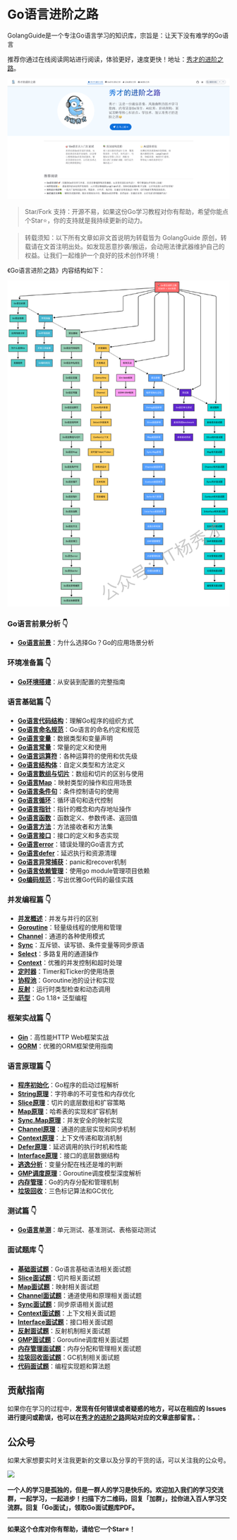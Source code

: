 # Go语言进阶之路

GolangGuide是一个专注Go语言学习的知识库，宗旨是：让天下没有难学的Go语言

推荐你通过在线阅读网站进行阅读，体验更好，速度更快！地址：[秀才的进阶之路](https://golangstar.cn)。

![](./assets/golangguide首页.png)

>Star/Fork 支持：开源不易，如果这份Go学习教程对你有帮助，希望你能点个Star⭐，你的支持就是我持续更新的动力。  

>转载须知：以下所有文章如非文首说明为转载皆为 GolangGuide 原创，转载请在文首注明出处。如发现恶意抄袭/搬运，会动用法律武器维护自己的权益。让我们一起维护一个良好的技术创作环境！

《Go语言进阶之路》内容结构如下：

![](./assets/go语言进阶之路.png)

### **Go语言前景分析** 👇
- [**Go语言前景**](https://golangstar.cn/go_series/go_prospect/go_prospect.html)：为什么选择Go？Go的应用场景分析

### **环境准备篇** 👇
- [**Go环境搭建**](https://golangstar.cn/go_series/go_environment/go_%20environment.html)：从安装到配置的完整指南

### **语言基础篇** 👇
- [**Go语言代码结构**](https://golangstar.cn/go_series/go_base/go_code_structure.html)：理解Go程序的组织方式
- [**Go语言命名规范**](https://golangstar.cn/go_series/go_base/go_naming_standards.html)：Go语言的命名约定和规范
- [**Go语言变量**](https://golangstar.cn/go_series/go_base/go_variable.html)：数据类型和变量声明
- [**Go语言常量**](https://golangstar.cn/go_series/go_base/go_constant.html)：常量的定义和使用
- [**Go语言运算符**](https://golangstar.cn/go_series/go_base/go_operators.html)：各种运算符的使用和优先级
- [**Go语言结构体**](https://golangstar.cn/go_series/go_base/go_struct.html)：自定义类型和方法定义
- [**Go语言数组与切片**](https://golangstar.cn/go_series/go_base/go_slice.html)：数组和切片的区别与使用
- [**Go语言Map**](https://golangstar.cn/go_series/go_base/go_map.html)：映射类型的操作和应用场景
- [**Go语言条件句**](https://golangstar.cn/go_series/go_base/go_condition.html)：条件控制语句的使用
- [**Go语言循环**](https://golangstar.cn/go_series/go_base/go_loop.html)：循环语句和迭代控制
- [**Go语言指针**](https://golangstar.cn/go_series/go_base/go_pointer.html)：指针的概念和内存地址操作
- [**Go语言函数**](https://golangstar.cn/go_series/go_base/go_function.html)：函数定义、参数传递、返回值
- [**Go语言方法**](https://golangstar.cn/go_series/go_base/go_method.html)：方法接收者和方法集
- [**Go语言接口**](https://golangstar.cn/go_series/go_base/go_interface.html)：接口的定义和多态实现
- [**Go语言error**](https://golangstar.cn/go_series/go_base/go_error.html)：错误处理的Go语言方式
- [**Go语言defer**](https://golangstar.cn/go_series/go_base/go_defer.html)：延迟执行和资源清理
- [**Go语言异常捕获**](https://golangstar.cn/go_series/go_base/go_exception.html)：panic和recover机制
- [**Go语言依赖管理**](https://golangstar.cn/go_series/go_base/go_dependency.html)：使用go module管理项目依赖
- [**Go编码规范**](https://golangstar.cn/go_series/go_coding_standards/go_coding_standards.html)：写出优雅Go代码的最佳实践

### **并发编程篇** 👇
- [**并发概述**](https://golangstar.cn/go_series/go_advanced/concurrency.html)：并发与并行的区别
- [**Goroutine**](https://golangstar.cn/go_series/go_advanced/goroutine.html)：轻量级线程的使用和管理
- [**Channel**](https://golangstar.cn/go_series/go_advanced/channel.html)：通道的各种使用模式
- [**Sync**](https://golangstar.cn/go_series/go_advanced/sync.html)：互斥锁、读写锁、条件变量等同步原语
- [**Select**](https://golangstar.cn/go_series/go_advanced/select.html)：多路复用的通道操作
- [**Context**](https://golangstar.cn/go_series/go_advanced/context.html)：优雅的并发控制和超时处理
- [**定时器**](https://golangstar.cn/go_series/go_advanced/timer.html)：Timer和Ticker的使用场景
- [**协程池**](https://golangstar.cn/go_series/go_advanced/goroutine_pool.html)：Goroutine池的设计和实现
- [**反射**](https://golangstar.cn/go_series/go_advanced/reflect.html)：运行时类型检查和动态调用
- [**范型**](https://golangstar.cn/go_series/go_advanced/generics.html)：Go 1.18+ 泛型编程

### **框架实战篇** 👇
- [**Gin**](https://golangstar.cn/go_series/go_framework/gin.html)：高性能HTTP Web框架实战
- [**GORM**](https://golangstar.cn/go_series/go_framework/gorm.html)：优雅的ORM框架使用指南

### **语言原理篇** 👇
- [**程序初始化**](https://golangstar.cn/go_series/go_principles/initialization.html)：Go程序的启动过程解析
- [**String原理**](https://golangstar.cn/go_series/go_principles/string_principles.html)：字符串的不可变性和内存优化
- [**Slice原理**](https://golangstar.cn/go_series/go_principles/slice_principles.html)：切片的底层数组和扩容策略
- [**Map原理**](https://golangstar.cn/go_series/go_principles/map_principles.html)：哈希表的实现和扩容机制
- [**Sync.Map原理**](https://golangstar.cn/go_series/go_principles/sync.map_principles.html)：并发安全的映射实现
- [**Channel原理**](https://golangstar.cn/go_series/go_principles/channel_principles.html)：通道的底层实现和同步机制
- [**Context原理**](https://golangstar.cn/go_series/go_principles/context_principles.html)：上下文传递和取消机制
- [**Defer原理**](https://golangstar.cn/go_series/go_principles/defer_principles.html)：延迟调用的执行时机和性能
- [**Interface原理**](https://golangstar.cn/go_series/go_principles/interface_principles.html)：接口的底层数据结构
- [**逃逸分析**](https://golangstar.cn/go_series/go_principles/escape_principles.html)：变量分配在栈还是堆的判断
- [**GMP调度原理**](https://golangstar.cn/go_series/go_principles/gmp_principles.html)：Goroutine调度模型深度解析
- [**内存管理**](https://golangstar.cn/go_series/go_principles/memory_principles.html)：Go的内存分配和管理机制
- [**垃圾回收**](https://golangstar.cn/go_series/go_principles/gc_principles.html)：三色标记算法和GC优化

### **测试篇** 👇
- [**Go语言单测**](https://golangstar.cn/go_series/go_testing/go_testing.html)：单元测试、基准测试、表格驱动测试

### **面试题库** 👇
- [**基础面试题**](https://golangstar.cn/go_series/go_interview/base_interview.html)：Go语言基础语法相关面试题
- [**Slice面试题**](https://golangstar.cn/go_series/go_interview/slice_interview.html)：切片相关面试题
- [**Map面试题**](https://golangstar.cn/go_series/go_interview/map_interview.html)：映射相关面试题
- [**Channel面试题**](https://golangstar.cn/go_series/go_interview/channel_interview.html)：通道使用和原理相关面试题
- [**Sync面试题**](https://golangstar.cn/go_series/go_interview/sync_interview.html)：同步原语相关面试题
- [**Context面试题**](https://golangstar.cn/go_series/go_interview/context_interview.html)：上下文相关面试题
- [**Interface面试题**](https://golangstar.cn/go_series/go_interview/interface_interview.html)：接口相关面试题
- [**反射面试题**](https://golangstar.cn/go_series/go_interview/reflect_interview.html)：反射机制相关面试题
- [**GMP面试题**](https://golangstar.cn/go_series/go_interview/gmp_interview.html)：Goroutine调度相关面试题
- [**内存管理面试题**](https://golangstar.cn/go_series/go_interview/memory_interview.html)：内存分配和管理相关面试题
- [**垃圾回收面试题**](https://golangstar.cn/go_series/go_interview/gc_interview.html)：GC机制相关面试题
- [**代码面试题**](https://golangstar.cn/go_series/go_interview/coding_interview.html)：编程实现题和算法题


## 贡献指南

如果你在学习的过程中，**发现有任何错误或者疑惑的地方，可以在相应的 Issues 进行提问或勘误，也可以在[秀才的进阶之路](https://golangstar.cn)网站对应的文章底部留言。**：

## 公众号

如果大家想要实时关注我更新的文章以及分享的干货的话，可以关注我的公众号。

![](./assets/公众号.png)

**一个人的学习是孤独的，但是一群人的学习是快乐的。欢迎加入我们的学习交流群，一起学习，一起进步！扫描下方二维码，回复「加群」，拉你进入百人学习交流群。回复「Go面试」，领取Go面试题库PDF。**

---

**如果这个仓库对你有帮助，请给它一个Star⭐！**



